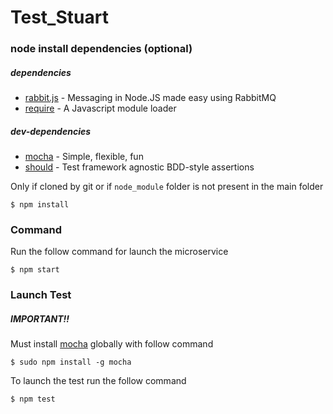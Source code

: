 # Test_Stuart

### node install dependencies (optional)
##### dependencies
- [rabbit.js] - Messaging in Node.JS made easy using RabbitMQ
- [require] - A Javascript module loader
##### dev-dependencies
- [mocha] - Simple, flexible, fun
- [should] - Test framework agnostic BDD-style assertions

Only if cloned by git or if ```node_module``` folder is not present in the main folder

    $ npm install

### Command
Run the follow command for launch the microservice

    $ npm start 

### Launch Test
##### IMPORTANT!!
 Must install [mocha] globally with follow command
 
    $ sudo npm install -g mocha
    
To launch the test run the follow command

    $ npm test 


    

[rabbit.js]: <http://www.squaremobius.net/rabbit.js/>
[require]: <http://requirejs.org/>
[mocha]: <https://mochajs.org/>
[should]: <https://www.npmjs.com/package/should>
